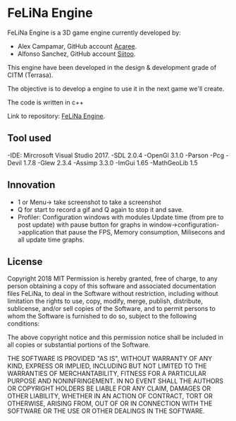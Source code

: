 # FeLiNa Engine

FeLiNa Engine is a 3D game engine currently developed by:

- Alex Campamar, GitHub account [Acaree](https://github.com/Acaree).
- Alfonso Sanchez, GitHub account [Siitoo](https://github.com/Siitoo).


This engine have been developed in the design & development grade of CITM (Terrasa).

The objective is to develop a engine to use it in the next game we'll create. 

The code is written in c++ 

Link to repository: [FeLiNa Engine](https://github.com/Acaree/FeLiNa-Engine).

## Tool used

-IDE: Mircrosoft Visual Studio 2017.
-SDL 2.0.4 
-OpenGl 3.1.0
-Parson 
-Pcg
-Devil 1.7.8
-Glew 2.3.4
-Assimp 3.3.0
-ImGui 1.65
-MathGeoLib 1.5

## Innovation

- 1 or Menu-> take screenshot to take a screenshot
- Q for start to record a gif and Q again to stop it and save.
- Profiler: Configuration windows with modules Update time (from pre to post update) with pause button for graphs in window->configuration->application 
that pause the FPS, Memory consumption, Milisecons and all update time graphs.

## License

Copyright 2018 MIT
Permission is hereby granted, free of charge, to any person obtaining a copy of this software and associated documentation files 
FeLiNa, to deal in the Software without restriction, including without limitation the rights to use, copy, modify, merge, 
publish, distribute, sublicense, and/or sell copies of the Software, and to permit persons to whom the Software is furnished to do so, 
subject to the following conditions:

The above copyright notice and this permission notice shall be included in all copies or substantial portions of the Software.

THE SOFTWARE IS PROVIDED "AS IS", WITHOUT WARRANTY OF ANY KIND, EXPRESS OR IMPLIED, INCLUDING BUT NOT LIMITED TO THE WARRANTIES OF MERCHANTABILITY, 
FITNESS FOR A PARTICULAR PURPOSE AND NONINFRINGEMENT. IN NO EVENT SHALL THE AUTHORS OR COPYRIGHT HOLDERS BE LIABLE FOR ANY CLAIM, 
DAMAGES OR OTHER LIABILITY, WHETHER IN AN ACTION OF CONTRACT, TORT OR OTHERWISE, ARISING FROM, OUT OF OR IN CONNECTION WITH THE SOFTWARE OR THE USE 
OR OTHER DEALINGS IN THE SOFTWARE.